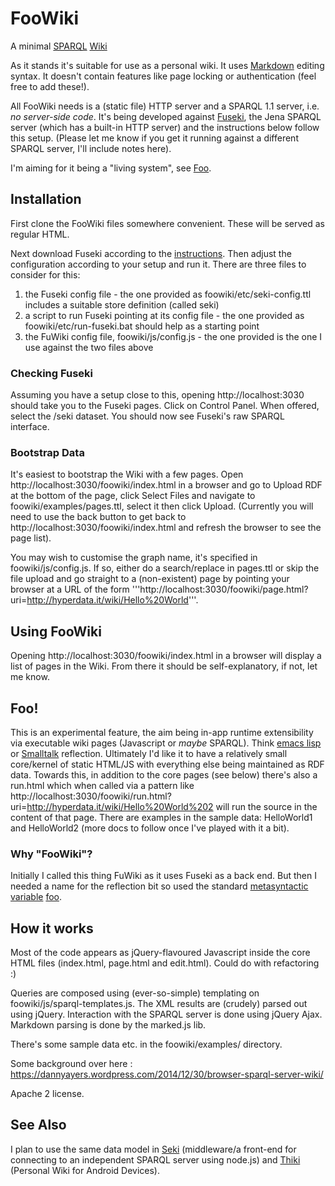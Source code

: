 # FooWiki
A minimal [SPARQL](http://www.w3.org/TR/sparql11-overview/) [Wiki](http://en.wikipedia.org/wiki/Wiki)

As it stands it's suitable for use as a personal wiki. It uses [Markdown](http://en.wikipedia.org/wiki/Markdown) editing syntax. It doesn't contain features like page locking or authentication (feel free to add these!).

All FooWiki needs is a (static file) HTTP server and a SPARQL 1.1 server, i.e. *no server-side code*. It's being developed against [Fuseki](http://jena.apache.org/documentation/serving_data/), the Jena SPARQL server (which has a built-in HTTP server) and the instructions below follow this setup. (Please let me know if you get it running against a different SPARQL server, I'll include notes here).

I'm aiming for it being a "living system", see [Foo](#Foo).

## Installation
First clone the FooWiki files somewhere convenient. These will be served as regular HTML.

Next download Fuseki according to the [instructions](http://jena.apache.org/documentation/serving_data/). Then adjust the configuration according to your setup and run it. There are three files to consider for this:

1. the Fuseki config file - the one provided as foowiki/etc/seki-config.ttl includes a suitable store definition (called seki)
2. a script to run Fuseki pointing at its config file - the one provided as foowiki/etc/run-fuseki.bat should help as a starting point
3. the FuWiki config file, foowiki/js/config.js - the one provided is the one I use against the two files above

### Checking Fuseki 
Assuming you have a setup close to this, opening http://localhost:3030 should take you to the Fuseki pages. Click on Control Panel. When offered, select the /seki dataset. You should now see Fuseki's raw SPARQL interface. 

### Bootstrap Data
It's easiest to bootstrap the Wiki with a few pages. Open http://localhost:3030/foowiki/index.html in a browser and go to Upload RDF at the bottom of the page, click Select Files and navigate to foowiki/examples/pages.ttl, select it then click Upload. (Currently you will need to use the back button to get back to http://localhost:3030/foowiki/index.html and refresh the browser to see the page list).

You may wish to customise the graph name, it's specified in foowiki/js/config.js. If so, either do a search/replace in pages.ttl or skip the file upload and go straight to a (non-existent) page by pointing your browser at a URL of the form '''http://localhost:3030/foowiki/page.html?uri=http://hyperdata.it/wiki/Hello%20World'''.

## Using FooWiki
Opening http://localhost:3030/foowiki/index.html in a browser will display a list of pages in the Wiki. From there it should be self-explanatory, if not, let me know.

## Foo!
This is an experimental feature, the aim being in-app runtime extensibility via executable wiki pages (Javascript or *maybe* SPARQL). Think [emacs lisp](http://en.wikipedia.org/wiki/Emacs_Lisp) or [Smalltalk](http://en.wikipedia.org/wiki/Smalltalk#reflection) reflection. Ultimately I'd like it to have a relatively small core/kernel of static HTML/JS with everything else being maintained as RDF data.
Towards this, in addition to the core pages (see below) there's also a run.html which when called via a pattern like http://localhost:3030/foowiki/run.html?uri=http://hyperdata.it/wiki/Hello%20World%202 will run the source in the content of that page. There are examples in the sample data: HelloWorld1 and HelloWorld2 (more docs to follow once I've played with it a bit).

### Why "FooWiki"?
Initially I called this thing FuWiki as it uses Fuseki as a back end. But then I needed a name for the reflection bit so used the standard [metasyntactic variable](https://en.wikipedia.org/wiki/Metasyntactic_variable) [foo](https://en.wikipedia.org/wiki/Foo).

## How it works
Most of the code appears as jQuery-flavoured Javascript inside the core HTML files (index.html, page.html and edit.html). Could do with refactoring :)

Queries are composed using (ever-so-simple) templating on foowiki/js/sparql-templates.js. The XML results are (crudely) parsed out using jQuery. Interaction with the SPARQL server is done using jQuery Ajax. Markdown parsing is done by the marked.js lib.

There's some sample data etc. in the foowiki/examples/ directory.

Some background over here : https://dannyayers.wordpress.com/2014/12/30/browser-sparql-server-wiki/

Apache 2 license.


## See Also
I plan to use the same data model in [Seki](https://github.com/danja/seki) (middleware/a front-end for connecting to an independent SPARQL server using node.js) and [Thiki](https://github.com/danja/thiki) (Personal Wiki for Android Devices).